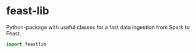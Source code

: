 # feast-lib

Python-package with useful classes for a fast data ingestion from Spark to Feast.
```python
import feastlib
```
